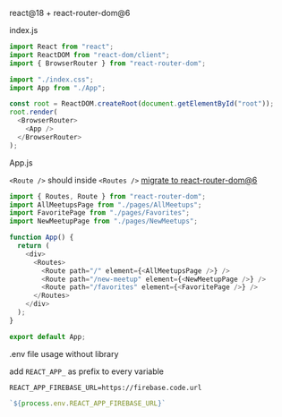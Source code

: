 react@18 + react-router-dom@6

index.js

```js
import React from "react";
import ReactDOM from "react-dom/client";
import { BrowserRouter } from "react-router-dom";

import "./index.css";
import App from "./App";

const root = ReactDOM.createRoot(document.getElementById("root"));
root.render(
  <BrowserRouter>
    <App />
  </BrowserRouter>
);
```

App.js

`<Route />` should inside `<Routes />` [migrate to react-router-dom@6](https://reactrouter.com/en/v6.3.0/upgrading/v5#relative-routes-and-links)


```js
import { Routes, Route } from "react-router-dom";
import AllMeetupsPage from "./pages/AllMeetups";
import FavoritePage from "./pages/Favorites";
import NewMeetupPage from "./pages/NewMeetups";

function App() {
  return (
    <div>
      <Routes>
        <Route path="/" element={<AllMeetupsPage />} />
        <Route path="/new-meetup" element={<NewMeetupPage />} />
        <Route path="/favorites" element={<FavoritePage />} />
      </Routes>
    </div>
  );
}

export default App;
```

.env file usage without library

add `REACT_APP_` as prefix to every variable

```env
REACT_APP_FIREBASE_URL=https://firebase.code.url
```

```js
`${process.env.REACT_APP_FIREBASE_URL}`
```